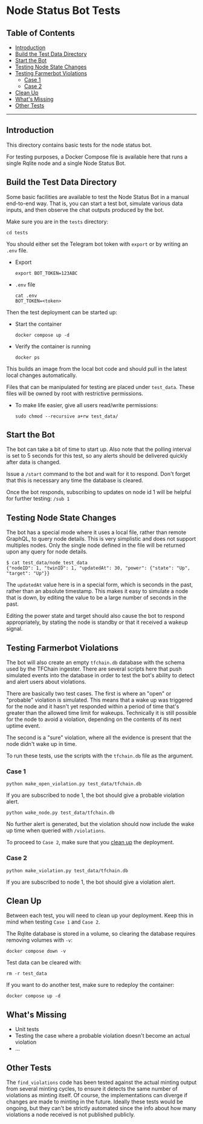 <h1> Node Status Bot Tests </h1>

<h2>Table of Contents</h2>

- [Introduction](#introduction)
- [Build the Test Data Directory](#build-the-test-data-directory)
- [Start the Bot](#start-the-bot)
- [Testing Node State Changes](#testing-node-state-changes)
- [Testing Farmerbot Violations](#testing-farmerbot-violations)
  - [Case 1](#case-1)
  - [Case 2](#case-2)
- [Clean Up](#clean-up)
- [What's Missing](#whats-missing)
- [Other Tests](#other-tests)

---

## Introduction

This directory contains basic tests for the node status bot.

For testing purposes, a Docker Compose file is available here that runs a single Rqlite node and a single Node Status Bot. 

## Build the Test Data Directory

Some basic facilities are available to test the Node Status Bot in a manual end-to-end way. That is, you can start a test bot, simulate various data inputs, and then observe the chat outputs produced by the bot.

Make sure you are in the `tests` directory:

```
cd tests
```

You should either set the Telegram bot token with `export` or by writing an `.env` file.

- Export
    ```
    export BOT_TOKEN=123ABC
    ```
- `.env` file
    ```console
    cat .env
    BOT_TOKEN=<token>
    ```

Then the test deployment can be started up:


- Start the container
    ```
    docker compose up -d
    ```
- Verify the container is running
    ```
    docker ps
    ```

This builds an image from the local bot code and should pull in the latest local changes automatically.

Files that can be manipulated for testing are placed under `test_data`. These files will be owned by root with restrictive permissions. 

- To make life easier, give all users read/write permissions:
    ```
    sudo chmod --recursive a+rw test_data/
    ```

## Start the Bot

The bot can take a bit of time to start up. Also note that the polling interval is set to 5 seconds for this test, so any alerts should be delivered quickly after data is changed.

Issue a `/start` command to the bot and wait for it to respond. Don't forget that this is necessary any time the database is cleared.

Once the bot responds, subscribing to updates on node id 1 will be helpful for further testing: `/sub 1`

## Testing Node State Changes

The bot has a special mode where it uses a local file, rather than remote GraphQL, to query node details. This is very simplistic and does not support multiples nodes. Only the single node defined in the file will be returned upon any query for node details.

```console
$ cat test_data/node_test_data
{"nodeID": 1, "twinID": 1, "updatedAt": 30, "power": {"state": "Up", "target": "Up"}}
```

The `updatedAt` value here is in a special form, which is seconds in the past, rather than an absolute timestamp. This makes it easy to simulate a node that is down, by editing the value to be a large number of seconds in the past.

Editing the power state and target should also cause the bot to respond appropriately, by stating the node is standby or that it received a wakeup signal.

## Testing Farmerbot Violations

The bot will also create an empty `tfchain.db` database with the schema used by the TFChain ingester. There are several scripts here that push simulated events into the database in order to test the bot's ability to detect and alert users about violations.

There are basically two test cases. The first is where an "open" or "probable" violation is simulated. This means that a wake up was triggered for the node and it hasn't yet responded within a period of time that's greater than the allowed time limit for wakeups. Technically it is still possible for the node to avoid a violation, depending on the contents of its next uptime event.

The second is a "sure" violation, where all the evidence is present that the node didn't wake up in time.

To run these tests, use the scripts with the `tfchain.db` file as the argument.

### Case 1

```
python make_open_violation.py test_data/tfchain.db
```

If you are subscribed to node 1, the bot should give a probable violation alert.

```
python wake_node.py test_data/tfchain.db
```

No further alert is generated, but the violation should now include the wake up time when queried with `/violations`.

To proceed to `Case 2`, make sure that you [clean up](#clean-up) the deployment.

### Case 2

```
python make_violation.py test_data/tfchain.db
```

If you are subscribed to node 1, the bot should give a violation alert.

## Clean Up

Between each test, you will need to clean up your deployment. Keep this in mind when testing `Case 1` and `Case 2`.

The Rqlite database is stored in a volume, so clearing the database requires removing volumes with `-v`:

```
docker compose down -v
```

Test data can be cleared with:

```
rm -r test_data
```

If you want to do another test, make sure to redeploy the container:

```
docker compose up -d
```

## What's Missing

* Unit tests
* Testing the case where a probable violation doesn't become an actual violation
* ...

## Other Tests

The `find_violations` code has been tested against the actual minting output from several minting cycles, to ensure it detects the same number of violations as minting itself. Of course, the implementations can diverge if changes are made to minting in the future. Ideally these tests would be ongoing, but they can't be strictly automated since the info about how many violations a node received is not published publicly.
